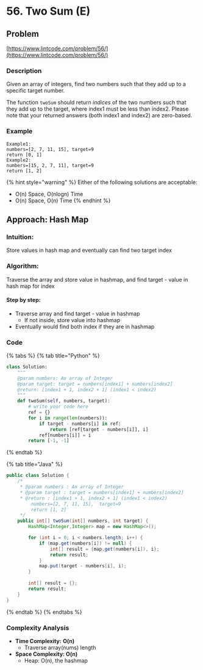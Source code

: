 # 56. Two Sum \(E\)

## Problem

[https://www.lintcode.com/problem/56/](https://www.lintcode.com/problem/56/)

### Description 

Given an array of integers, find two numbers such that they add up to a specific target number.

The function `twoSum` should return _indices_ of the two numbers such that they add up to the target, where index1 must be less than index2. Please note that your returned answers \(both index1 and index2\) are zero-based.

### Example

```text
Example1:
numbers=[2, 7, 11, 15], target=9
return [0, 1]
Example2:
numbers=[15, 2, 7, 11], target=9
return [1, 2]
```

{% hint style="warning" %}
Either of the following solutions are acceptable:

* O\(n\) Space, O\(nlogn\) Time
* O\(n\) Space, O\(n\) Time
{% endhint %}

## Approach: Hash Map

### Intuition:

Store values in hash map and eventually can find two target index

### Algorithm: 

Traverse the array and store value in hashmap, and find target - value in hash map for index

#### Step by step: 

* Traverse array and find target - value in hashmap
  * If not inside, store value into hashmap
* Eventually would find both index if they are in hashmap

### Code

{% tabs %}
{% tab title="Python" %}
```python
class Solution:
    """
    @param numbers: An array of Integer
    @param target: target = numbers[index1] + numbers[index2]
    @return: [index1 + 1, index2 + 1] (index1 < index2)
    """
    def twoSum(self, numbers, target):
        # write your code here
        ref = {}
        for i in range(len(numbers)):
            if target - numbers[i] in ref:
                return [ref[target - numbers[i]], i]
            ref[numbers[i]] = i
        return [-1, -1]
```
{% endtab %}

{% tab title="Java" %}
```java
public class Solution {
    /*
     * @param numbers : An array of Integer
     * @param target : target = numbers[index1] + numbers[index2]
     * @return : [index1 + 1, index2 + 1] (index1 < index2)
         numbers=[2, 7, 11, 15],  target=9
         return [1, 2]
     */
    public int[] twoSum(int[] numbers, int target) {
        HashMap<Integer,Integer> map = new HashMap<>();

        for (int i = 0; i < numbers.length; i++) {
            if (map.get(numbers[i]) != null) {
                int[] result = {map.get(numbers[i]), i};
                return result;
            }
            map.put(target - numbers[i], i);
        }
        
        int[] result = {};
        return result;
    }
}
```
{% endtab %}
{% endtabs %}

### Complexity Analysis

* **Time Complexity:** **O\(n\)**
  * Traverse array\(nums\) length
* **Space Complexity: O\(n\)**
  * Heap: O\(n\), the hashmap

